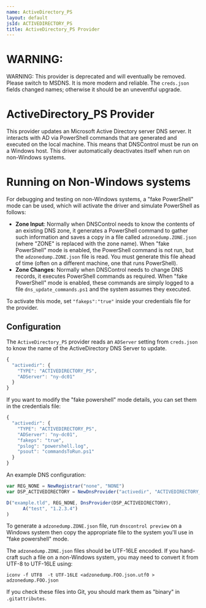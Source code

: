 ```yaml
---
name: ActiveDirectory_PS
layout: default
jsId: ACTIVEDIRECTORY_PS
title: ActiveDirectory_PS Provider
---
```


# WARNING:

WARNING: This provider is deprecated and will eventually be removed.
Please switch to MSDNS. It is more modern and reliable.  The
`creds.json` fields changed names; otherwise it should be an
uneventful upgrade.

# ActiveDirectory_PS Provider
This provider updates an Microsoft Active Directory server DNS server. It interacts with AD via PowerShell commands that are generated and executed on the local machine. This means that DNSControl must be run on a Windows host. This driver automatically deactivates itself when run on non-Windows systems.

# Running on Non-Windows systems
For debugging and testing on non-Windows systems, a "fake PowerShell" mode can be used, which will activate the driver and simulate PowerShell as follows:

- **Zone Input**: Normally when DNSControl needs to know the contents of an existing DNS zone, it generates a PowerShell command to gather such information and saves a copy in a file called `adzonedump.ZONE.json` (where "ZONE" is replaced with the zone name).  When "fake PowerShell" mode is enabled, the PowerShell command is not run, but the `adzonedump.ZONE.json` file is read. You must generate this file ahead of time (often on a different machine, one that runs PowerShell).
- **Zone Changes**: Normally when DNSControl needs to change DNS records, it executes PowerShell commands as required.  When "fake PowerShell" mode is enabled, these commands are simply logged to a file `dns_update_commands.ps1` and the system assumes they executed.

To activate this mode, set `"fakeps":"true"` inside your credentials file for the provider.

## Configuration

The `ActiveDirectory_PS` provider reads an `ADServer` setting from `creds.json` to know the name of the ActiveDirectory DNS Server to update.

```js
{
  "activedir": {
    "TYPE": "ACTIVEDIRECTORY_PS",
    "ADServer": "ny-dc01"
  }
}
```


If you want to modify the "fake powershell" mode details, you can set them in the credentials file:

```js
{
  "activedir": {
    "TYPE": "ACTIVEDIRECTORY_PS",
    "ADServer": "ny-dc01",
    "fakeps": "true",
    "pslog": "powershell.log",
    "psout": "commandsToRun.ps1"
  }
}
```


An example DNS configuration:

```js
var REG_NONE = NewRegistrar("none", "NONE")
var DSP_ACTIVEDIRECTORY = NewDnsProvider("activedir", "ACTIVEDIRECTORY_PS");

D("example.tld", REG_NONE, DnsProvider(DSP_ACTIVEDIRECTORY),
      A("test", "1.2.3.4")
)
```

To generate a `adzonedump.ZONE.json` file, run `dnscontrol preview` on a Windows system then copy the appropriate file to the system you'll use in "fake powershell" mode.

The `adzonedump.ZONE.json` files should be UTF-16LE encoded. If you hand-craft such a file on a non-Windows system, you may need to convert it from UTF-8 to UTF-16LE using:

    iconv -f UTF8  -t UTF-16LE <adzonedump.FOO.json.utf0 > adzonedump.FOO.json

If you check these files into Git, you should mark them as "binary" in `.gitattributes`.
